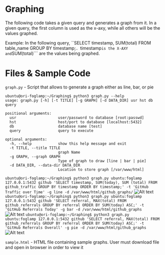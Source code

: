 # Graphing

The following code takes a given query and generates a graph from it. In a given query, the first column is used as the x-axy, while all others will be the values graphed. 

Example: In the following query, ``SELECT timestamp, SUM(total) FROM table_name GROUP BY timestamp;```. ```timestamp``` is the X-AXY and ```SUM(total)``` are the values being graphed.

# Files & Sample Code

```graph.py``` - Script that allows to generate a graph either as line, bar, or pie 
```
ubuntu@ori-foglamp:~/Graphing$ python3 graph.py --help
usage: graph.py [-h] [-t TITLE] [-g GRAPH] [-d DATA_DIR] usr hst db query

positional arguments:
  usr                   user/password to database [root:passwd]
  hst                   host/port to database [localhost:5432]
  db                    database name [test]
  query                 query to execute

optional arguments:
  -h, --help            show this help message and exit
  -t TITLE, --title TITLE
                        graph Name
  -g GRAPH, --graph GRAPH
                        Type of graph to draw [line | bar | pie]
  -d DATA_DIR, --data-dir DATA_DIR
                        Location to store graph [/var/www/html]

```
```ubuntu@ori-foglamp:~/Graphing$ python3 graph.py ubuntu:foglamp 127.0.0.1:5432 github 'SELECT timestamp, SUM(today), SUM (total) FROM github_traffic GROUP BY timestamp ORDER BY timestamp;' -t 'GitHub Traffic over Time' -g line -d /var/www/html/github_graphs/``` 
![Alt text](https://github.com/oshadmon/Graphing/blob/master/imgs/2018_09_05_GitHub_Traffic_over_Time.png)
```ubuntu@ori-foglamp:~/Graphing$ python3 graph.py ubuntu:foglamp 127.0.0.1:5432 github 'SELECT referral, MAX(total) FROM github_referrals GROUP BY referral ORDER BY SUM(today) ASC;' -t 'GitHub Referrals Today' -g bar -d /var/www/html/github_graphs```
![Alt text](https://github.com/oshadmon/Graphing/blob/master/imgs/2018_09_05_GitHub_Referrals_Today.png)
```ubuntu@ori-foglamp:~/Graphing$ python3 graph.py ubuntu:foglamp 127.0.0.1:5432 github 'SELECT referral, MAX(total) FROM github_referrals GROUP BY referral ORDER BY SUM(today) ASC;' -t 'GitHub Referrals Overall' -g pie -d /var/www/html/github_graphs```
![Alt text](https://github.com/oshadmon/Graphing/blob/master/imgs/2018_09_05_GitHub_Referrals_Overall.png)

```sample.html``` - HTML file containing sample graphs. User must download file and open in browser in order to view it
